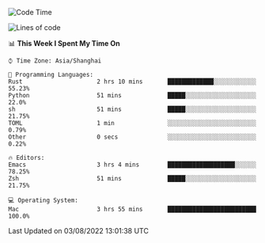 <!--START_SECTION:waka-->
![Code Time](http://img.shields.io/badge/Code%20Time-754%20hrs%2040%20mins-blue)

![Lines of code](https://img.shields.io/badge/From%20Hello%20World%20I%27ve%20Written-22%20Thousand%20lines%20of%20code-blue)

📊 **This Week I Spent My Time On** 

```text
⌚︎ Time Zone: Asia/Shanghai

💬 Programming Languages: 
Rust                     2 hrs 10 mins       █████████████░░░░░░░░░░░░   55.23% 
Python                   51 mins             █████░░░░░░░░░░░░░░░░░░░░   22.0% 
sh                       51 mins             █████░░░░░░░░░░░░░░░░░░░░   21.75% 
TOML                     1 min               ░░░░░░░░░░░░░░░░░░░░░░░░░   0.79% 
Other                    0 secs              ░░░░░░░░░░░░░░░░░░░░░░░░░   0.22%

🔥 Editors: 
Emacs                    3 hrs 4 mins        ███████████████████░░░░░░   78.25% 
Zsh                      51 mins             █████░░░░░░░░░░░░░░░░░░░░   21.75%

💻 Operating System: 
Mac                      3 hrs 55 mins       █████████████████████████   100.0%

```


 Last Updated on 03/08/2022 13:01:38 UTC
<!--END_SECTION:waka-->
